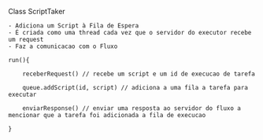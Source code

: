 Class ScriptTaker

    - Adiciona um Script à Fila de Espera
    - É criada como uma thread cada vez que o servidor do executor recebe um request
    - Faz a comunicacao com o Fluxo

    run(){

	    receberRequest() // recebe um script e um id de execucao de tarefa 

	    queue.addScript(id, script) // adiciona a uma fila a tarefa para executar
	
	    enviarResponse() // enviar uma resposta ao servidor do fluxo a mencionar que a tarefa foi adicionada a fila de execucao

    }
